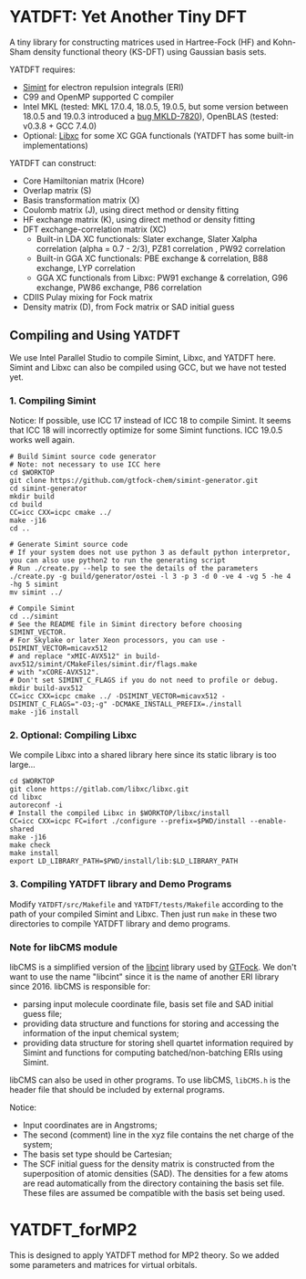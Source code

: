 # YATDFT: Yet Another Tiny DFT

A tiny library for constructing matrices used in Hartree-Fock (HF) and Kohn-Sham density functional theory (KS-DFT) using Gaussian basis sets. 

YATDFT requires:

* [Simint](https://github.com/simint-chem/simint-generator) for electron repulsion integrals (ERI)
* C99 and OpenMP supported C compiler
* Intel MKL (tested: MKL 17.0.4, 18.0.5, 19.0.5, but some version between 18.0.5 and 19.0.3 introduced a [bug MKLD-7820](https://software.intel.com/en-us/articles/intel-math-kernel-library-2019-bug-fixes)), OpenBLAS (tested: v0.3.8 + GCC 7.4.0) 
* Optional: [Libxc](https://gitlab.com/libxc/libxc) for some XC GGA functionals (YATDFT has some built-in implementations)

YATDFT can construct:

* Core Hamiltonian matrix (Hcore)
* Overlap matrix (S)
* Basis transformation matrix (X)
* Coulomb matrix (J), using direct method or density fitting
* HF exchange matrix (K), using direct method or density fitting
* DFT exchange-correlation matrix (XC)
  * Built-in LDA XC functionals: Slater exchange, Slater Xalpha correlation (alpha = 0.7 - 2/3), PZ81 correlation , PW92 correlation  
  * Built-in GGA XC functionals: PBE exchange & correlation, B88 exchange, LYP correlation
  * GGA XC functionals from Libxc: PW91 exchange & correlation, G96 exchange, PW86 exchange, P86 correlation
* CDIIS Pulay mixing for Fock matrix
* Density matrix (D), from Fock matrix or SAD initial guess

## Compiling and Using YATDFT 

We use Intel Parallel Studio to compile Simint, Libxc, and YATDFT here. Simint and Libxc can also be compiled using GCC, but we have not tested yet. 

### 1. Compiling Simint

Notice: If possible, use ICC 17 instead of ICC 18 to compile Simint. It seems that ICC 18 will incorrectly optimize for some Simint functions. ICC 19.0.5 works well again. 

```shell
# Build Simint source code generator
# Note: not necessary to use ICC here
cd $WORKTOP
git clone https://github.com/gtfock-chem/simint-generator.git
cd simint-generator
mkdir build
cd build
CC=icc CXX=icpc cmake ../
make -j16
cd ..

# Generate Simint source code
# If your system does not use python 3 as default python interpretor, you can also use python2 to run the generating script
# Run ./create.py --help to see the details of the parameters
./create.py -g build/generator/ostei -l 3 -p 3 -d 0 -ve 4 -vg 5 -he 4 -hg 5 simint
mv simint ../

# Compile Simint
cd ../simint
# See the README file in Simint directory before choosing SIMINT_VECTOR. 
# For Skylake or later Xeon processors, you can use -DSIMINT_VECTOR=micavx512 
# and replace "xMIC-AVX512" in build-avx512/simint/CMakeFiles/simint.dir/flags.make 
# with "xCORE-AVX512".
# Don't set SIMINT_C_FLAGS if you do not need to profile or debug.
mkdir build-avx512   
CC=icc CXX=icpc cmake ../ -DSIMINT_VECTOR=micavx512 -DSIMINT_C_FLAGS="-O3;-g" -DCMAKE_INSTALL_PREFIX=./install
make -j16 install
```

### 2. Optional: Compiling Libxc

We compile Libxc into a shared library here since its static library is too large...

```shell
cd $WORKTOP
git clone https://gitlab.com/libxc/libxc.git
cd libxc
autoreconf -i
# Install the compiled Libxc in $WORKTOP/libxc/install
CC=icc CXX=icpc FC=ifort ./configure --prefix=$PWD/install --enable-shared
make -j16 
make check
make install
export LD_LIBRARY_PATH=$PWD/install/lib:$LD_LIBRARY_PATH
```

### 3. Compiling YATDFT library and Demo Programs

Modify `YATDFT/src/Makefile` and `YATDFT/tests/Makefile` according to the path of your compiled Simint and Libxc. Then just run `make` in these two directories to compile YATDFT library and demo programs. 

### Note for libCMS module

libCMS is a simplified version of the [libcint](https://github.com/gtfock-chem/libcint) library used by [GTFock](https://github.com/gtfock-chem/gtfock). We don't want to use the name "libcint" since it is the name of another ERI library since 2016. libCMS is responsible for:

* parsing input molecule coordinate file, basis set file and SAD initial guess file;
* providing data structure and functions for storing and accessing the information of the input chemical system;
* providing data structure for storing shell quartet information required by Simint and functions for computing batched/non-batching ERIs using Simint.

libCMS can also be used in other programs. To use libCMS, `libCMS.h` is the header file that should be included by external programs. 


Notice:

* Input coordinates are in Angstroms;
* The second (comment) line in the xyz file contains the net charge of the system;
* The basis set type should be Cartesian;
* The SCF initial guess for the density matrix is constructed from the superposition of atomic densities (SAD).  The densities for a few atoms are read automatically from the directory containing the basis set file.  These files are assumed be compatible with the basis set being used.


# YATDFT_forMP2
This is designed to apply YATDFT method for MP2 theory. So we added some parameters and matrices for virtual orbitals.

